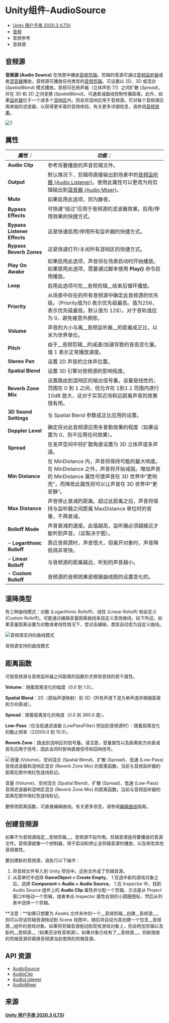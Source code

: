 # Unity组件-AudioSource

+ [Unity 用户手册 2020.3 (LTS)](https://docs.unity.cn/cn/2020.3/Manual/UnityManual.html)
+ [音频](https://docs.unity.cn/cn/2020.3/Manual/Audio.html)
+ 音频参考
+ 音频源

## 音频源

**音频源 (Audio Source)** 在场景中播放[音频剪辑](https://docs.unity.cn/cn/2020.3/Manual/class-AudioClip.html)。剪辑的音源可通过[音频监听器](https://docs.unity.cn/cn/2020.3/Manual/class-AudioListener.html)或者[混音器](https://docs.unity.cn/cn/2020.3/Manual/class-AudioMixer.html)播放。音频源可播放任何类型的[音频剪辑](https://docs.unity.cn/cn/2020.3/Manual/class-AudioClip.html)，可设置以 2D、3D 或混合 (*SpatialBlend*) 模式播放。音频可在扬声器（立体声到 7.1）之间扩散 (*Spread*)，并在 3D 和 2D 之间变换 (*SpatialBlend*)。可通衰减曲线控制传播距离。此外，如果[监听器](https://docs.unity.cn/cn/2020.3/Manual/class-AudioListener.html)位于一个或多个[混响区](https://docs.unity.cn/cn/2020.3/Manual/class-AudioReverbZone.html)内，则会将混响应用于音频源。可对每个音频源应用单独的滤波器，以获得更丰富的音频体验。有关更多详细信息，请参阅[音频效果](https://docs.unity.cn/cn/2020.3/Manual/class-AudioEffect.html)。

![1](https://docs.unity.cn/cn/2020.3/uploads/Main/AudioSourceInspector.png)

## 属性

| ***属性：*** | ***功能：*** |
| --- | --- |
| **Audio Clip** | 参考将要播放的声音剪辑文件。 |
| **Output** | 默认情况下，剪辑将直接输出到场景中的[音频监听器 (Audio Listener)](https://docs.unity.cn/cn/2020.3/Manual/class-AudioListener.html)。使用此属性可以更改为将剪辑输出到[混音器 (Audio Mixer)](https://docs.unity.cn/cn/2020.3/Manual/class-AudioMixer.html)。 |
| **Mute** | 如果启用此选项，则为静音。 |
| **Bypass Effects** | 可快速“绕过”应用于音频源的滤波器效果。启用/停用效果的快捷方式。 |
| **Bypass Listener Effects** | 这是快速启用/停用所有监听器的快捷方式。 |
| **Bypass Reverb Zones** | 这是快速打开/关闭所有混响区的快捷方式。 |
| **Play On Awake** | 如果启用此选项，声音将在场景启动时开始播放。如果禁用此选项，需要通过脚本使用 **Play()** 命令启用播放。 |
| **Loop** | 启用此选项可在\_\_音频剪辑\_\_结束后循环播放。 |
| **Priority** | 从场景中存在的所有音频源中确定此音频源的优先级。（Priority值为0 表示优先级最高。值为256， 表示优先级最低。默认值为 128）。对于音轨值应为 0，避免被意外擦除。 |
| **Volume** | 声音的大小与离\_\_音频监听器\_\_的距离成正比，以米为世界单位。 |
| **Pitch** | 由于\_\_音频剪辑\_\_的减速/加速导致的音高变化量。值 1 表示正常播放速度。 |
| **Stereo Pan** | 设置 2D 声音的立体声位置。 |
| **Spatial Blend** | 设置 3D 引擎对音频源的影响程度。 |
| **Reverb Zone Mix** | 设置路由到混响区的输出信号量。该量是线性的，范围在 0 到 1 之间，但允许在 1到1.1 范围内进行 10dB 放大，这对于实现近场和远距离声音的效果很有用。 |
| ****3D Sound Settings**** | 与 Spatial Blend 参数成正比应用的设置。 |
| **Doppler Level** | 确定将对此音频源应用多普勒效果的程度（如果设置为 0，则不应用任何效果）。 |
| **Spread** | 在发声空间中将扩散角度设置为 3D 立体声或多声道。 |
| **Min Distance** | 在 MinDistance 内，声音将保持可能的最大响度。在 MinDistance 之外，声音将开始减弱。增加声音的 MinDistance 属性可使声音在 3D 世界中“更响亮”，而降低此属性则可以让声音在 3D 世界中“更安静”。 |
| **Max Distance** | 声音停止衰减的距离。超过此距离之后，声音将保持与监听器之间距离 MaxDistance 单位时的音量，不再衰减。 |
| **Rolloff Mode** | 声音衰减的速度。此值越高，监听器必须越接近才能听到声音。（这取决于图）。 |
| **\- Logarithmic Rolloff** | 靠近音频源时，声音很大，但离开对象时，声音降低得非常快。 |
| **\- Linear Rolloff** | 与音频源的距离越远，听到的声音越小。 |
| **\- Custom Rolloff** | 音频源的音频效果是根据曲线图的设置变化的。 |

## 滚降类型

有三种曲线模式：对数 (Logarithmic Rolloff)、线性 (Linear Rolloff) 和自定义 (Custom Rolloff)。可能通过编辑音量距离曲线来自定义音效曲线，如下所述。如果音量距离设置为对数或者线性情况下，尝试去编辑，类型自动变为自定义曲线。

![音频源支持的曲线模式](https://docs.unity.cn/cn/2020.3/uploads/Main/TypesOfRollOff.png)

音频源支持的曲线模式

## 距离函数

可按音频源与音频监听器之间距离的函数形式修改音频的若干属性。

**Volume**：随着距离变化的幅度（0.0 到 1.0）。

**Spatial Blend**：2D（原始声道映射）到 3D（所有声道下混为单声道并根据距离和方向衰减）。

**Spread**：随着距离变化的角度（0.0 到 360.0 度）。

**Low-Pass**（仅当低通滤波器 (LowPassFilter) 附加到音频源时）：随着距离变化的截止频率（22000.0 到 10.0）。

**Reverb Zone**：路由到混响区的信号量。请注意，音量属性以及距离和方向衰减首先应用于信号，因此会同时影响直接信号和回响信号。

![音量 (Volume)、空间混合 (Spatial Blend)、扩散 (Spread)、低通 (Low-Pass) 音频滤波器和混响区混合 (Reverb Zone Mix) 的距离函数。当前与音频监听器的距离在图中用红色竖线标记。](https://docs.unity.cn/cn/2020.3/uploads/Main/AudioDistanceFunctions.png)

音量 (Volume)、空间混合 (Spatial Blend)、扩散 (Spread)、低通 (Low-Pass) 音频滤波器和混响区混合 (Reverb Zone Mix) 的距离函数。当前与音频监听器的距离在图中用红色竖线标记。

要修改距离函数，可直接编辑曲线。有关更多信息，请参阅[编辑曲线](https://docs.unity.cn/cn/2020.3/Manual/EditingCurves.html)指南。

## 创建音频源

如果不为音频源指定\_\_音频剪辑\_\_，音频源不起作用。剪辑音源是将要播放的音源文件。音频源就像一个控制器，用于启动和停止该剪辑音源的播放，以及修改其他音频属性。

要创建新的音频源，请执行以下操作：

1. 将音频文件导入到 Unity 项目中。这些文件成了剪辑音源。
2. 从菜单栏中选择 **GameObject > Create Empty**。 1.在选中新的游戏对象之后，选择 **Component > Audio > Audio Source**。 1.在 Inspector 中，找到 Audio Source 组件上的 **Audio Clip** 属性并分配一个剪辑，方法是从 Project 窗口中拖动一个剪辑，或者单击 Inspector 属性右侧的小圆圈图标，然后从列表中选择一个剪辑。

**注意：**如果只想要为 Assets 文件夹中的一个\_\_音频剪辑\_\_创建\_\_音频源\_\_，则可以将该剪辑音源拖动到 Scene 视图中，随后将自动为其创建一个包含\_\_音频源\_\_组件的游戏对象。如果将剪辑音源拖动到现有游戏对象上，则会附加剪辑以及新的\_\_音频源\_\_（如果还没有音频源）。如果对象已经有了\_\_音频源\_\_，则新拖放的剪辑音源将替换音频源当前使用的剪辑音源。

## API 资源

+ [AudioSource](https://docs.unity.cn/cn/2020.3/ScriptReference/AudioSource.html)
+ [AudioClip](https://docs.unity.cn/cn/2020.3/ScriptReference/AudioClip.html)
+ [AudioListener](https://docs.unity.cn/cn/2020.3/ScriptReference/AudioListener.html)
+ [AudioMixer](https://docs.unity.cn/cn/2020.3/ScriptReference/Audio.AudioMixer.html)

## 来源

**[Unity 用户手册 2020.3 (LTS)](<https://docs.unity.cn/cn/2020.3/Manual/class-AudioSource.html>)**
